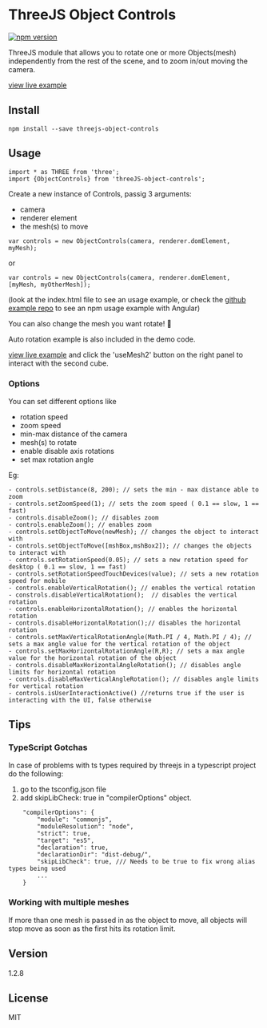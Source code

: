 # ThreeJS Object Controls
[![npm version](http://img.shields.io/npm/v/threejs-object-controls.svg?style=flat)](https://npmjs.org/package/threejs-object-controls "View this project on npm")

ThreeJS module that allows you to rotate one or more Objects(mesh) independently from the rest of the scene, and to zoom in/out moving the camera.

[view live example]

## Install

```
npm install --save threejs-object-controls
```

## Usage

```
import * as THREE from 'three';
import {ObjectControls} from 'threeJS-object-controls';
```

Create a new instance of Controls, passig 3 arguments:
* camera
* renderer element
* the mesh(s) to move

```
var controls = new ObjectControls(camera, renderer.domElement, myMesh);
```
or
```
var controls = new ObjectControls(camera, renderer.domElement, [myMesh, myOtherMesh]);
```

(look at the index.html file to see an usage example, or check the [github example repo] to see an npm usage example with Angular)


You can also change the mesh you want rotate! :tada:

Auto rotation example is also included in the demo code.

[view live example] and click the 'useMesh2' button on the right panel to interact with the second cube.  

### Options

You can set different options like

* rotation speed
* zoom speed
* min-max distance of the camera
* mesh(s) to rotate
* enable disable axis rotations
* set max rotation angle

Eg:
```
- controls.setDistance(8, 200); // sets the min - max distance able to zoom
- controls.setZoomSpeed(1); // sets the zoom speed ( 0.1 == slow, 1 == fast)
- controls.disableZoom(); // disables zoom
- controls.enableZoom(); // enables zoom
- controls.setObjectToMove(newMesh); // changes the object to interact with
- controls.setObjectToMove([mshBox,mshBox2]); // changes the objects to interact with
- controls.setRotationSpeed(0.05); // sets a new rotation speed for desktop ( 0.1 == slow, 1 == fast)
- controls.setRotationSpeedTouchDevices(value); // sets a new rotation speed for mobile
- controls.enableVerticalRotation(); // enables the vertical rotation
- constrols.disableVerticalRotation();  // disables the vertical rotation
- controls.enableHorizontalRotation(); // enables the horizontal rotation
- controls.disableHorizontalRotation();// disables the horizontal rotation
- controls.setMaxVerticalRotationAngle(Math.PI / 4, Math.PI / 4); // sets a max angle value for the vertical rotation of the object
- controls.setMaxHorizontalRotationAngle(R,R); // sets a max angle value for the horizontal rotation of the object
- controls.disableMaxHorizontalAngleRotation(); // disables angle limits for horizontal rotation
- controls.disableMaxVerticalAngleRotation(); // disables angle limits for vertical rotation
- controls.isUserInteractionActive() //returns true if the user is interacting with the UI, false otherwise
```


## Tips

### TypeScript Gotchas
In case of problems with ts types required by threejs in a typescript project do the following:
1) go to the tsconfig.json file
2) add skipLibCheck: true in "compilerOptions" object.
```
    "compilerOptions": {
        "module": "commonjs",
        "moduleResolution": "node",
        "strict": true,
        "target": "es5",
        "declaration": true,
        "declarationDir": "dist-debug/",
        "skipLibCheck": true, /// Needs to be true to fix wrong alias types being used
        ...
    }
```
### Working with multiple meshes
If more than one mesh is passed in as the object to move, all objects will stop move as soon as the first hits its rotation limit.


## Version
1.2.8

## License

MIT

[view live example]: <https://albertopiras.github.io/threeJS-object-controls/>

[github example repo]: <https://github.com/albertopiras/object-controls-angular-example>